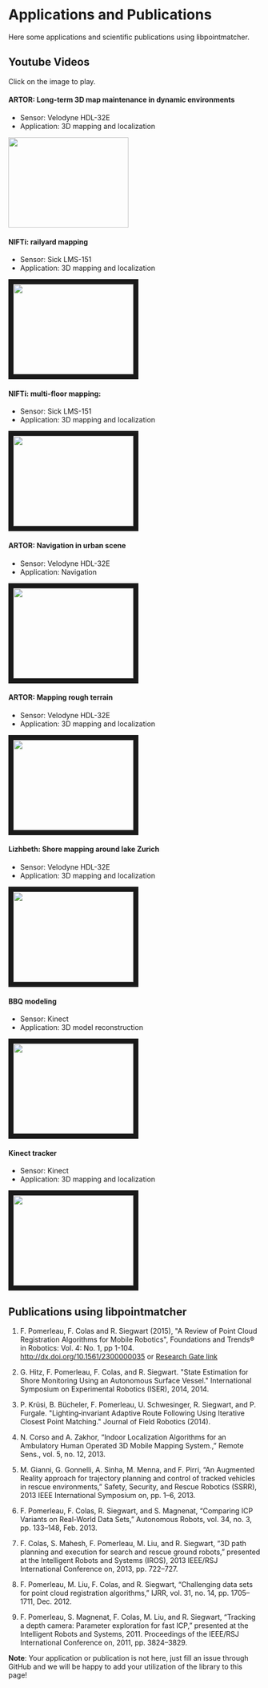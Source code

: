 # Applications and Publications
Here some applications and scientific publications using libpointmatcher.

## Youtube Videos
Click on the image to play.


#### ARTOR: Long-term 3D map maintenance in dynamic environments
- Sensor: Velodyne HDL-32E
- Application: 3D mapping and localization


<a href="https://www.youtube.com/watch?v=cMgLyLpnsoU" target="_blank">
 <img src="https://raw.githubusercontent.com/ethz-asl/libpointmatcher/master/doc/images/youtubeCovers/cMgLyLpnsoU.jpg" width="240" height="180"/>
</a>

#### NIFTi: railyard mapping
- Sensor: Sick LMS-151
- Application: 3D mapping and localization

<a href="https://www.youtube.com/watch?v=ygIvzWVfPYk" target="_blank">
<img src="https://raw.githubusercontent.com/ethz-asl/libpointmatcher/master/doc/images/youtubeCovers/ygIvzWVfPYk.jpg"
 width="240" height="180" border="10" />
</a>


#### NIFTi: multi-floor mapping: 
- Sensor: Sick LMS-151
- Application: 3D mapping and localization

<a href="https://www.youtube.com/watch?v=lP5Mj-TGaiw" target="_blank">
<img src="https://raw.githubusercontent.com/ethz-asl/libpointmatcher/master/doc/images/youtubeCovers/lP5Mj-TGaiw.jpg" 
 width="240" height="180" border="10" />
</a>


#### ARTOR: Navigation in urban scene
- Sensor: Velodyne HDL-32E
- Application: Navigation

<a href="https://www.youtube.com/watch?v=UCCAUf64tD0" target="_blank">
<img src="https://raw.githubusercontent.com/ethz-asl/libpointmatcher/master/doc/images/youtubeCovers/UCCAUf64tD0.jpg" 
 width="240" height="180" border="10" />
</a>



#### ARTOR: Mapping rough terrain
- Sensor: Velodyne HDL-32E
- Application: 3D mapping and localization

<a href="https://www.youtube.com/watch?v=M5Y99o7um88" target="_blank">
<img src="https://raw.githubusercontent.com/ethz-asl/libpointmatcher/master/doc/images/youtubeCovers/M5Y99o7um88.jpg" 
 width="240" height="180" border="10" />
</a>


#### Lizhbeth: Shore mapping around lake Zurich
- Sensor: Velodyne HDL-32E
- Application: 3D mapping and localization

<a href="https://www.youtube.com/watch?v=g8l-Xq4qYeE" target="_blank">
<img src="https://raw.githubusercontent.com/ethz-asl/libpointmatcher/master/doc/images/youtubeCovers/g8l-Xq4qYeE.jpg" 
 width="240" height="180" border="10" />
</a>



#### BBQ modeling
- Sensor: Kinect
- Application: 3D model reconstruction
 
<a href="https://www.youtube.com/watch?v=rIZud3F5IJw" target="_blank">
<img src="https://raw.githubusercontent.com/ethz-asl/libpointmatcher/master/doc/images/youtubeCovers/rIZud3F5IJw.jpg" 
 width="240" height="180" border="10" />
</a>



#### Kinect tracker
- Sensor: Kinect
- Application: 3D mapping and localization

<a href="https://www.youtube.com/watch?v=McxpJGOZTPs" target="_blank">
<img src="https://raw.githubusercontent.com/ethz-asl/libpointmatcher/master/doc/images/youtubeCovers/McxpJGOZTPs.jpg" 
 width="240" height="180" border="10" />
</a>



## Publications using libpointmatcher
1. F. Pomerleau, F. Colas and R. Siegwart (2015), "A Review of Point Cloud Registration Algorithms for Mobile Robotics", Foundations and Trends® in Robotics: Vol. 4: No. 1, pp 1-104. http://dx.doi.org/10.1561/2300000035 or [Research Gate link](https://www.researchgate.net/publication/277558596_A_Review_of_Point_Cloud_Registration_Algorithms_for_Mobile_Robotics)

1. G. Hitz, F. Pomerleau, F. Colas, and R. Siegwart. "State Estimation for Shore Monitoring Using an Autonomous Surface Vessel." International Symposium on Experimental Robotics (ISER), 2014, 2014.

1. P. Krüsi, B. Bücheler, F. Pomerleau, U. Schwesinger, R. Siegwart, and P. Furgale. "Lighting‐invariant Adaptive Route Following Using Iterative Closest Point Matching." Journal of Field Robotics (2014).

1. N. Corso and A. Zakhor, “Indoor Localization Algorithms for an Ambulatory Human Operated 3D Mobile Mapping System.,” Remote Sens., vol. 5, no. 12, 2013.

1. M. Gianni, G. Gonnelli, A. Sinha, M. Menna, and F. Pirri, “An Augmented Reality approach for trajectory planning and control of tracked vehicles in rescue environments,” Safety, Security, and Rescue Robotics (SSRR), 2013 IEEE International Symposium on, pp. 1–6, 2013.
 
1.	F. Pomerleau, F. Colas, R. Siegwart, and S. Magnenat, “Comparing ICP Variants on Real-World Data Sets,” Autonomous Robots, vol. 34, no. 3, pp. 133–148, Feb. 2013.

2.	F. Colas, S. Mahesh, F. Pomerleau, M. Liu, and R. Siegwart, “3D path planning and execution for search and rescue ground robots,” presented at the Intelligent Robots and Systems (IROS), 2013 IEEE/RSJ International Conference on, 2013, pp. 722–727.

3.	F. Pomerleau, M. Liu, F. Colas, and R. Siegwart, “Challenging data sets for point cloud registration algorithms,” IJRR, vol. 31, no. 14, pp. 1705–1711, Dec. 2012.

4.	F. Pomerleau, S. Magnenat, F. Colas, M. Liu, and R. Siegwart, “Tracking a depth camera: Parameter exploration for fast ICP,” presented at the Intelligent Robots and Systems, 2011. Proceedings of the IEEE/RSJ International Conference on, 2011, pp. 3824–3829.


**Note**: Your application or publication is not here, just fill an issue through GitHub and we will be happy to add your utilization of the library to this page!
